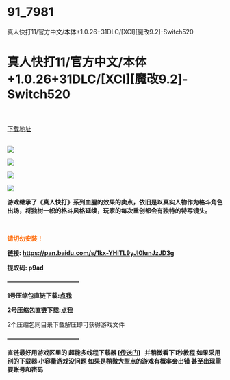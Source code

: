# 91_7981
真人快打11/官方中文/本体+1.0.26+31DLC/[XCI][魔改9.2]-Switch520
# 真人快打11/官方中文/本体+1.0.26+31DLC/[XCI][魔改9.2]-Switch520
 <br/></br>
[下载地址](https://www.switch520.cc/article/7981 "下载地址")
<br/></br>

<p><strong><img src="https://www.switch520.cc/muke_img/upload_art_editor_20201016-1_842d9c97452064a18a8523b69d34bc0d.jpg"></strong></p>
<p><strong><img src="https://www.switch520.cc/muke_img/upload_art_editor_20201016-1_aa9292f7060a351e95297834096b3bbe.jpg"></strong></p>
<p><strong><img src="https://www.switch520.cc/muke_img/upload_art_editor_20201016-1_8a018b9a0b3091f1259b23fc410463fb.jpg"></strong></p>
<p><strong><img src="https://www.switch520.cc/muke_img/upload_art_editor_20201016-1_aa530c6ad9e451d48b28997332e5750a.jpg"></strong></p>
<p><strong>游戏继承了《真人快打》系列血腥的效果的卖点，依旧是以真实人物作为格斗角色出场，将独树一帜的格斗风格延续，玩家的每次重创都会有独特的特写镜头。</strong></p>
<p>&nbsp;</p>
<p><span style="color: #ff6600;"><strong>请切勿安装！</strong></span></p>
<p><strong>链接: <a href="https://pan.baidu.com/s/1kx-YHiTL9yJI0lunJzJD3g">https://pan.baidu.com/s/1kx-YHiTL9yJI0lunJzJD3g </a></strong></p>
<p><strong>提取码: p9ad&nbsp;</strong></p>
<p><strong>————————————</strong></p>
<p><strong>1号压缩包直链下载:<a href="https://ziyuan3.free520.net/kaifa/1youxi/Mortal%20Kombat%2011%20%5B0100F2200C222000%5D%20%5Bv1.0.26(H)%5D%20(1G%2B1U%2B31D).part1.rar">点我</a></strong></p>
<p><strong>2号压缩包直链下载:<a href="https://ziyuan3.free520.net/kaifa/1youxi/Mortal%20Kombat%2011%20%5B0100F2200C222000%5D%20%5Bv1.0.26(H)%5D%20(1G%2B1U%2B31D).part2.rar">点我</a></strong></p>
<p>2个压缩包同目录下载解压即可获得游戏文件</p>
<p><strong>————————————</strong></p>
<p><strong>直链最好用游戏区里的 超能多线程下载器 [<a href="https://switch520.com/7279.html">传送门</a>]&nbsp;&nbsp; 并稍微看下1秒教程 如果采用别的下载器 小容量游戏没问题 如果是稍微大型点的游戏有概率会出错 甚至出现需要账号和密码</strong></p>
<p>&nbsp;</p>
<p>&nbsp;</p>
<p>&nbsp;</p>
